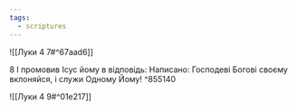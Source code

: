 ```yaml
---
tags:
  - scriptures
---
```


![[Луки 4 7#^67aad6]]

8 І промовив Ісус йому в відповідь: Написано: Господеві Богові своєму вклоняйся, і служи Одному Йому! ^855140

![[Луки 4 9#^01e217]]